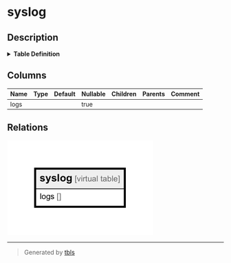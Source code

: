# syslog

## Description


<details>
<summary><strong>Table Definition</strong></summary>

```sql
CREATE VIRTUAL TABLE syslog USING fts3(logs)
```

</details>


## Columns

| Name | Type | Default | Nullable | Children | Parents | Comment |
| ---- | ---- | ------- | -------- | -------- | ------- | ------- |
| logs |  |  | true |  |  |  |







## Relations

![er](syslog.png)

---

> Generated by [tbls](https://github.com/k1LoW/tbls)